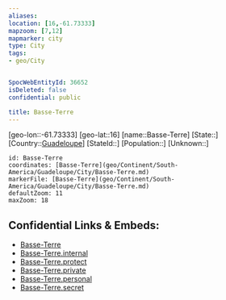```yaml
---
aliases: 
location: [16,-61.73333]
mapzoom: [7,12] 
mapmarker: city 
type: City
tags:
- geo/City


SpocWebEntityId: 36652
isDeleted: false
confidential: public

title: Basse-Terre
---
```

[geo-lon::-61.73333]
[geo-lat::16]
[name::Basse-Terre]
[State::]
[Country::[Guadeloupe](geo/Continent/South-America/Guadeloupe.md)]
[StateId::]
[Population::]
[Unknown::]


```leaflet
id: Basse-Terre
coordinates: [Basse-Terre](geo/Continent/South-America/Guadeloupe/City/Basse-Terre.md)
markerFile: [Basse-Terre](geo/Continent/South-America/Guadeloupe/City/Basse-Terre.md)
defaultZoom: 11 
maxZoom: 18
```


## Confidential Links & Embeds: 
- [Basse-Terre](../../../../../../_public/geo/Continent/South-America/Guadeloupe/City/Basse-Terre.md) 
- [Basse-Terre.internal](../../../../../../_internal/geo/Continent/South-America/Guadeloupe/City/Basse-Terre.internal.md) 
- [Basse-Terre.protect](../../../../../../_protect/geo/Continent/South-America/Guadeloupe/City/Basse-Terre.protect.md) 
- [Basse-Terre.private](../../../../../../_private/geo/Continent/South-America/Guadeloupe/City/Basse-Terre.private.md) 
- [Basse-Terre.personal](../../../../../../_personal/geo/Continent/South-America/Guadeloupe/City/Basse-Terre.personal.md) 
- [Basse-Terre.secret](../../../../../../_secret/geo/Continent/South-America/Guadeloupe/City/Basse-Terre.secret.md) 
